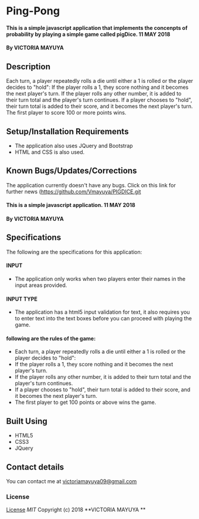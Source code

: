 # Ping-Pong
#### This is a simple javascript application that implements the concenpts of probability by playing a simple game called pigDice. 11 MAY 2018
#### By **VICTORIA MAYUYA**
## Description
Each turn, a player repeatedly rolls a die until either a 1 is rolled or the player decides to "hold":
If the player rolls a 1, they score nothing and it becomes the next player's turn.
If the player rolls any other number, it is added to their turn total and the player's turn continues.
If a player chooses to "hold", their turn total is added to their score, and it becomes the next player's turn.
The first player to score 100 or more points wins.

## Setup/Installation Requirements
* The application also uses JQuery and Bootstrap
* HTML and CSS is also used.

## Known Bugs/Updates/Corrections
The application currently doesn't have any bugs. Click on this link for further news (https://github.com/Vmayuya/PIGDICE.git
#### This is a simple javascript application. 11 MAY 2018
#### By **VICTORIA MAYUYA**
## Specifications
The following are the specifications for this application:
#### INPUT
* The application only works when two players enter their names in the input areas provided.

#### INPUT TYPE
  * The application has a html5 input validation for text, it also requires you to enter text into the text boxes before you can proceed with playing the game.

#### following are the rules of the game:
  * Each turn, a player repeatedly rolls a die until either a 1 is rolled or the player decides to "hold":
  * If the player rolls a 1, they score nothing and it becomes the next player's turn.
  * If the player rolls any other number, it is added to their turn total and the player's turn continues.
  * If a player chooses to "hold", their turn total is added to their score, and it becomes the next player's turn.
* The first player to get 100 points or above wins the game.

## Built Using
* HTML5
* CSS3
* JQuery
## Contact details
You can contact me at victoriamayuya09@gmail.com
### License
[License](https://github.com/Vmayuya/PIGDICE.git)
*MIT*
Copyright (c) 2018 **VICTORIA MAYUYA **
